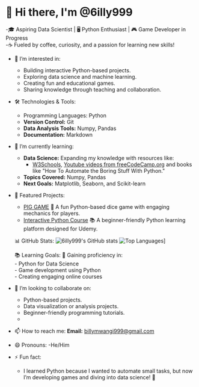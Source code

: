 # 👋 Hi there, I'm @6illy999
  -🎓 Aspiring Data Scientist | 🖥️ Python Enthusiast | 🎮 Game Developer in Progress  
  -☕ Fueled by coffee, curiosity, and a passion for learning new skills!

- 👀 I’m interested in:
     - Building interactive Python-based projects.
     - Exploring data science and machine learning.
     - Creating fun and educational games.
     - Sharing knowledge through teaching and collaboration.
  
- 🛠️ Technologies & Tools: 
     - Programming Languages: Python 
     - **Version Control:** Git 
     - **Data Analysis Tools:** Numpy, Pandas 
     - **Documentation:** Markdown 
       
- 🌱 I’m currently learning:
     - **Data Science:** Expanding my knowledge with resources like:
          - [W3Schools](https://www.w3schools.com/), [Youtube videos from freeCodeCamp.org](https://youtu.be/GPVsHOlRBBI?si=rSUTmpV_rTKPskIp) and books like "How To Automate the Boring Stuff With 
            Python."
     - **Topics Covered:** Numpy, Pandas  
     - **Next Goals:** Matplotlib, Seaborn, and Scikit-learn
  
- 🌟 Featured Projects:
     - [PIG GAME](https://github.com/6illy999/PIG_GAME)
      🎲 A fun Python-based dice game with engaging mechanics for players.
     - [Interactive Python Course](https://github.com/6illy999/PythonCourse)
      📚 A beginner-friendly Python learning platform designed for Udemy.
  
  📊 GitHub Stats:
  ![6illy999's GitHub stats](https://github-readme-stats.vercel.app/api?username=6illy999&show_icons=true&theme=radical)
  ![Top Languages](https://github-readme-stats.vercel.app/api/top-langs/?username=6illy999&layout=compact&theme=radical)]
  
  📚 Learning Goals:
  🚀 Gaining proficiency in:  
         - Python for Data Science  
         - Game development using Python  
         - Creating engaging online courses
  
- 💞️ I’m looking to collaborate on:
     - Python-based projects.
     - Data visualization or analysis projects.
     - Beginner-friendly programming tutorials.
     - 
- 📫 How to reach me:
      **Email:** [billymwangi999@gmail.com](mailto:billymwangi999@gmail.com)
  
- 😄 Pronouns:
      -He/Him
  
- ⚡ Fun fact:
     - I learned Python because I wanted to automate small tasks, but now I’m developing games and diving into data science! 🚀

<!---
6illy999/6illy999 is a ✨ special ✨ repository because its `README.md` (this file) appears on your GitHub profile.
You can click the Preview link to take a look at your changes.
--->
